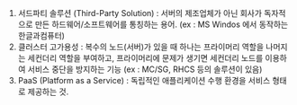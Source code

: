 1. 서드파티 솔루션 (Third-Party Solution) : 서버의 제조업체가 아닌 회사가 독자적으로 만든 하드웨어/소프트웨어를 통칭하는 용어. (ex : MS Windos 에서 동작하는 한글과컴퓨터)
2. 클러스터 고가용성 : 복수의 노드(서버)가 있을 때 하나는 프라이머리 역할을 나머지는 세컨더리 역할을 부여하고, 프라이머리에 문제가 생기면 세컨더리 노드를 이용하여 서비스 중단을 방지하는 기능
   (ex : MC/SG, RHCS 등의 솔루션이 있음)
3. PaaS (Platform as a Service) : 독립적인 애플리케이션 수행 환경을 서비스 형태로 제공하는 것.
